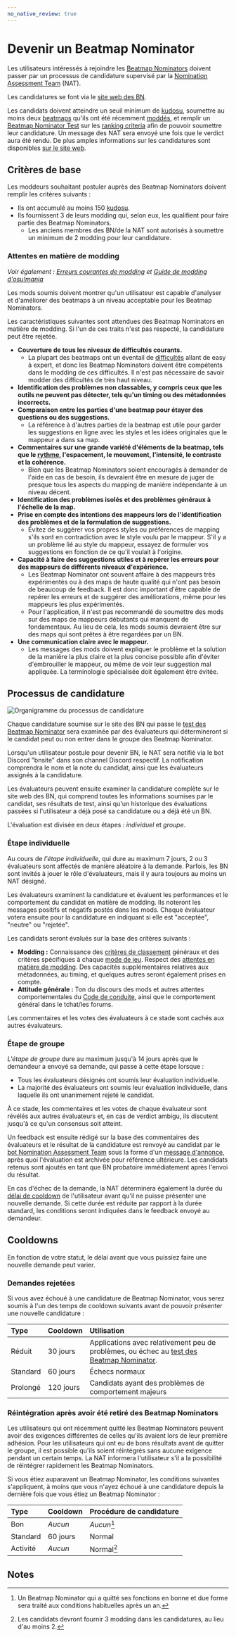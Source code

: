 ```yaml
---
no_native_review: true
---
```


# Devenir un Beatmap Nominator

Les utilisateurs intéressés à rejoindre les [Beatmap Nominators](/wiki/People/Beatmap_Nominators) doivent passer par un processus de candidature supervisé par la [Nomination Assessment Team](/wiki/People/Nomination_Assessment_Team) (NAT).

Les candidatures se font via le [site web des BN](https://bn.mappersguild.com/bnapps).

Les candidats doivent atteindre un seuil minimum de [kudosu](/wiki/Modding/Kudosu), soumettre au moins deux [beatmaps](/wiki/Beatmap) qu'ils ont été récemment [moddés](/wiki/Modding), et remplir un [Beatmap Nominator Test](/wiki/People/Beatmap_Nominators/Beatmap_Nominator_Test) sur les [ranking criteria](/wiki/Ranking_criteria) afin de pouvoir soumettre leur candidature. Un message des NAT sera envoyé une fois que le verdict aura été rendu. De plus amples informations sur les candidatures sont disponibles [sur le site web](https://bn.mappersguild.com/bnapps).

## Critères de base

Les moddeurs souhaitant postuler auprès des Beatmap Nominators doivent remplir les critères suivants :

- Ils ont accumulé au moins 150 [kudosu](/wiki/Modding/Kudosu).
- Ils fournissent 3 de leurs modding qui, selon eux, les qualifient pour faire partie des Beatmap Nominators.
  - Les anciens membres des BN/de la NAT sont autorisés à soumettre un minimum de 2 modding pour leur candidature.

### Attentes en matière de modding

*Voir également : [Erreurs courantes de modding](/wiki/Guides/Common_modding_mistakes) et [Guide de modding d'osu!mania](/wiki/Guides/osu!mania_modding_guide)*

Les mods soumis doivent montrer qu'un utilisateur est capable d'analyser et d'améliorer des beatmaps à un niveau acceptable pour les Beatmap Nominators.

Les caractéristiques suivantes sont attendues des Beatmap Nominators en matière de modding. Si l'un de ces traits n'est pas respecté, la candidature peut être rejetée.

- **Couverture de tous les niveaux de difficultés courants.**
  - La plupart des beatmaps ont un éventail de [difficultés](/wiki/Beatmap/Difficulty) allant de easy à expert, et donc les Beatmap Nominators doivent être compétents dans le modding de ces difficultés. Il n'est pas nécessaire de savoir modder des difficultés de très haut niveau.
- **Identification des problèmes non classables, y compris ceux que les outils ne peuvent pas détecter, tels qu'un timing ou des métadonnées incorrects.**
- **Comparaison entre les parties d'une beatmap pour étayer des questions ou des suggestions.**
  - La référence à d'autres parties de la beatmap est utile pour garder les suggestions en ligne avec les styles et les idées originales que le mappeur a dans sa map.
- **Commentaires sur une grande variété d'éléments de la beatmap, tels que le [rythme](/wiki/Music_theory/Rhythm), l'espacement, le mouvement, l'intensité, le contraste et la cohérence.**
  - Bien que les Beatmap Nominators soient encouragés à demander de l'aide en cas de besoin, ils devraient être en mesure de juger de presque tous les aspects du mapping de manière indépendante à un niveau décent.
- **Identification des problèmes isolés et des problèmes généraux à l'échelle de la map.**
- **Prise en compte des intentions des mappeurs lors de l'identification des problèmes et de la formulation de suggestions.**
  - Évitez de suggérer vos propres styles ou préférences de mapping s'ils sont en contradiction avec le style voulu par le mappeur. S'il y a un problème lié au style du mappeur, essayez de formuler vos suggestions en fonction de ce qu'il voulait à l'origine.
- **Capacité à faire des suggestions utiles et à repérer les erreurs pour des mappeurs de différents niveaux d'expérience.**
  - Les Beatmap Nominator ont souvent affaire à des mappeurs très expérimentés ou à des maps de haute qualité qui n'ont pas besoin de beaucoup de feedback. Il est donc important d'être capable de repérer les erreurs et de suggérer des améliorations, même pour les mappeurs les plus expérimentés.
  - Pour l'application, il n'est pas recommandé de soumettre des mods sur des maps de mappeurs débutants qui manquent de fondamentaux. Au lieu de cela, les mods soumis devraient être sur des maps qui sont prêtes à être regardées par un BN.
- **Une communication claire avec le mappeur.**
  - Les messages des mods doivent expliquer le problème et la solution de la manière la plus claire et la plus concise possible afin d'éviter d'embrouiller le mappeur, ou même de voir leur suggestion mal appliquée. La terminologie spécialisée doit également être évitée.

## Processus de candidature

![Organigramme du processus de candidature](img/ApplicationFlowchart.png "Organigramme décrivant le processus de candidature au poste de Beatmap Nominator")

Chaque candidature soumise sur le site des BN qui passe le [test des Beatmap Nominator](/wiki/People/Beatmap_Nominators/Beatmap_Nominator_Test) sera examinée par des évaluateurs qui détermineront si le candidat peut ou non entrer dans le groupe des Beatmap Nominator.

Lorsqu'un utilisateur postule pour devenir BN, le NAT sera notifié via le bot Discord "bnsite" dans son channel Discord respectif. La notification comprendra le nom et la note du candidat, ainsi que les évaluateurs assignés à la candidature.

Les évaluateurs peuvent ensuite examiner la candidature complète sur le site web des BN, qui comprend toutes les informations soumises par le candidat, ses résultats de test, ainsi qu'un historique des évaluations passées si l'utilisateur a déjà posé sa candidature ou a déjà été un BN.

L'évaluation est divisée en deux étapes : *individuel* et *groupe*.

### Étape individuelle

Au cours de *l'étape individuelle*, qui dure au maximum 7 jours, 2 ou 3 évaluateurs sont affectés de manière aléatoire à la demande. Parfois, les BN sont invités à jouer le rôle d'évaluateurs, mais il y aura toujours au moins un NAT désigné.

Les évaluateurs examinent la candidature et évaluent les performances et le comportement du candidat en matière de modding. Ils noteront les messages positifs et négatifs postés dans les mods. Chaque évaluateur votera ensuite pour la candidature en indiquant si elle est "acceptée", "neutre" ou "rejetée".

Les candidats seront évalués sur la base des critères suivants :

- **Modding :** Connaissance des [critères de classement](/wiki/Ranking_criteria) généraux et des critères spécifiques à chaque [mode de jeu](/wiki/Game_mode). Respect des [attentes en matière de modding](#attentes-en-matière-de-modding). Des capacités supplémentaires relatives aux métadonnées, au timing, et quelques autres seront également prises en compte.
- **Attitude générale :** Ton du discours des mods et autres attentes comportementales du [Code de conduite](/wiki/Rules/Code_of_conduct_for_modding_and_mapping), ainsi que le comportement général dans le tchat/les forums.

Les commentaires et les votes des évaluateurs à ce stade sont cachés aux autres évaluateurs.

### Étape de groupe

*L'étape de groupe* dure au maximum jusqu'à 14 jours après que le demandeur a envoyé sa demande, qui passe à cette étape lorsque :

- Tous les évaluateurs désignés ont soumis leur évaluation individuelle.
- La majorité des évaluateurs ont soumis leur évaluation individuelle, dans laquelle ils ont unanimement rejeté le candidat.

À ce stade, les commentaires et les votes de chaque évaluateur sont révélés aux autres évaluateurs et, en cas de verdict ambigu, ils discutent jusqu'à ce qu'un consensus soit atteint.

Un feedback est ensuite rédigé sur la base des commentaires des évaluateurs et le résultat de la candidature est renvoyé au candidat par le [bot Nomination Assessment Team](https://osu.ppy.sh/users/6616586) sous la forme d'un [message d'annonce](/wiki/Announcement_messages), après quoi l'évaluation est archivée pour référence ultérieure. Les candidats retenus sont ajoutés en tant que BN probatoire immédiatement après l'envoi du résultat.

En cas d'échec de la demande, la NAT déterminera également la durée du [délai de cooldown](#demandes-rejetées) de l'utilisateur avant qu'il ne puisse présenter une nouvelle demande. Si cette durée est réduite par rapport à la durée standard, les conditions seront indiquées dans le feedback envoyé au demandeur.

## Cooldowns

En fonction de votre statut, le délai avant que vous puissiez faire une nouvelle demande peut varier.

### Demandes rejetées

Si vous avez échoué à une candidature de Beatmap Nominator, vous serez soumis à l'un des temps de cooldown suivants avant de pouvoir présenter une nouvelle candidature :

| Type | Cooldown | Utilisation |
| :-- | :-- | :-- |
| Réduit | 30 jours | Applications avec relativement peu de problèmes, ou échec au [test des Beatmap Nominator](/wiki/People/Beatmap_Nominators/Beatmap_Nominator_Test). |
| Standard | 60 jours | Échecs normaux |
| Prolongé | 120 jours | Candidats ayant des problèmes de comportement majeurs |

### Réintégration après avoir été retiré des Beatmap Nominators

Les utilisateurs qui ont récemment quitté les Beatmap Nominators peuvent avoir des exigences différentes de celles qu'ils avaient lors de leur première adhésion. Pour les utilisateurs qui ont eu de bons résultats avant de quitter le groupe, il est possible qu'ils soient réintégrés sans aucune exigence pendant un certain temps. La NAT informera l'utilisateur s'il a la possibilité de réintégrer rapidement les Beatmap Nominators.

Si vous étiez auparavant un Beatmap Nominator, les conditions suivantes s'appliquent, à moins que vous n'ayez échoué à une candidature depuis la dernière fois que vous étiez un Beatmap Nominator :

| Type | Cooldown | Procédure de candidature |
| :-- | :-- | :-- |
| Bon | *Aucun* | *Aucun*[^bons-termes] |
| Standard | 60 jours | Normal |
| Activité | *Aucun* | Normal[^activités-termes] |

## Notes

[^bons-termes]: Un Beatmap Nominator qui a quitté ses fonctions en bonne et due forme sera traité aux conditions habituelles après un an.
[^activités-termes]: Les candidats devront fournir 3 modding dans les candidatures, au lieu d'au moins 2.
